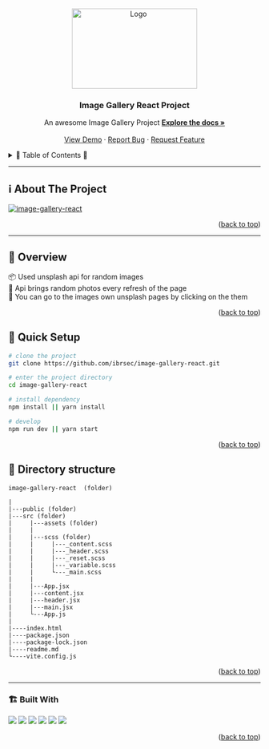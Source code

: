 <a name="readme-top"></a>
 
 
<!-- PROJECT LOGO -->
<br />
<div align="center">
  <a href="https://github.com/ibrsec/image-gallery-react/">
    <img src="https://images.unsplash.com/photo-1710097092298-75d5c777a9bf?crop=entropy&cs=tinysrgb&fit=max&fm=jpg&ixid=M3w1ODExMTV8MHwxfHJhbmRvbXx8fHx8fHx8fDE3MTA5MTQ3NDh8&ixlib=rb-4.0.3&q=80&w=400" alt="Logo" width="250" height="160" >
  </a>
 
  <h3 align="center">Image Gallery React Project</h3>

  <p align="center">
    An awesome Image Gallery Project
    <a href="https://github.com/ibrsec/image-gallery-react"><strong>Explore the docs »</strong></a>
    <br />
    <br />
    <a href="https://ibrsec.github.io/image-gallery-react/">View Demo</a>
    ·
    <a href="https://github.com/ibrsec/image-gallery-react/issues">Report Bug</a>
    ·
    <a href="https://github.com/ibrsec/image-gallery-react/issues">Request Feature</a>
  </p>
</div>



<!-- TABLE OF CONTENTS -->
<details>
  <summary>📎 Table of Contents 📎 </summary>
  <ol>
    <li><a href="#about-the-project">About The Project</a></li>
     <!-- <li><a href="#figma">Figma</a></li> -->
     <li><a href="#overview">Overview</a></li>
     <li><a href="#quick-setup">Quick Setup</a></li>
     <li><a href="#directory-structure">Directory structure</a></li>
     <li><a href="#built-with">Built With</a></li>
    <!-- <li>
      <a href="#getting-started">Getting Started</a>
      <ul>
        <li><a href="#prerequisites">Prerequisites</a></li>
        <li><a href="#installation">Installation</a></li>
      </ul>
    </li>
    <li><a href="#usage">Usage</a></li>
    <li><a href="#roadmap">Roadmap</a></li>
    <li><a href="#contributing">Contributing</a></li>
    <li><a href="#license">License</a></li>
    <li><a href="#contact">Contact</a></li>
    <li><a href="#acknowledgments">Acknowledgments</a></li> -->

    
  </ol>
</details>





---

<!-- ABOUT THE PROJECT -->
<a name="about-the-project"></a>
## ℹ️ About The Project

[![image-gallery-react](./src/assets//project.png)](https://ibrsec.github.io/image-gallery-react/)




<p align="right">(<a href="#readme-top">back to top</a>)</p>


---

<!-- ## Figma 

<a href="https://www.figma.com/file/ePyCHKsx2ODB32uLgyUEEd/bootstrap-home-page?type=design&node-id=0%3A1&mode=design&t=edDzadCB9Ev5FS1a-1">Figma Link</a>  

  <p align="right">(<a href="#readme-top">back to top</a>)</p>




--- -->
<a name="overview"></a>
## 👀 Overview

📦 Used unsplash api for random images </br>
🎯 Api brings random photos every refresh of the page  </br>
🌱 You can go to the images own unsplash pages by clicking on the them</br>
<!-- 🔩 Shopping cart includes checkout feature   </br> -->
<!-- 💪   </br> -->
<!-- 🐞 Check the finished tasks   </br> -->
<!-- 🖥 Easy to implement multiple windows   -->


<p align="right">(<a href="#readme-top">back to top</a>)</p>


<a name="quick-setup"></a>
## 🛫 Quick Setup

```sh
# clone the project
git clone https://github.com/ibrsec/image-gallery-react.git

# enter the project directory
cd image-gallery-react

# install dependency
npm install || yarn install

# develop
npm run dev || yarn start
```

<p align="right">(<a href="#readme-top">back to top</a>)</p>


<!-- ## 🐞 Debug

![image-gallery-react.gif](/image-gallery-react.gif) -->








<a name="directory-structure"></a>
## 📂 Directory structure 

```
image-gallery-react  (folder)
  
|          
|---public (folder)
|---src (folder)
|     |---assets (folder) 
|     |
|     |---scss (folder)
|     |     |---_content.scss
|     |     |---_header.scss
|     |     |---_reset.scss
|     |     |---_variable.scss
|     |     └---_main.scss
|     |
|     |---App.jsx
|     |---content.jsx
|     |---header.jsx
|     |---main.jsx
|     └---App.js
|     
|----index.html    
|----package.json
|----package-lock.json
|----readme.md
└----vite.config.js
```

<p align="right">(<a href="#readme-top">back to top</a>)</p>

---

<a name="built-with"></a>
### 🏗️ Built With

 
<!-- https://dev.to/envoy_/150-badges-for-github-pnk  search skills-->

 <img src="https://img.shields.io/badge/HTML-239120?style=for-the-badge&logo=html5&logoColor=white">
 <img src="https://img.shields.io/badge/CSS-239120?&style=for-the-badge&logo=css3&logoColor=white&color=red"> 
 <img src="https://img.shields.io/badge/JavaScript-F7DF1E?style=for-the-badge&logo=javascript&logoColor=black"> 
 <!-- <img src="https://img.shields.io/badge/Bootstrap-563D7C?style=for-the-badge&logo=bootstrap&logoColor=white">  -->
 <img src="https://img.shields.io/badge/Sass-CC6699?style=for-the-badge&logo=sass&logoColor=white"> 
 <img src="https://img.shields.io/badge/Vite-AB4BFE?style=for-the-badge&logo=vite&logoColor=FFC920"> 
 <img src="https://img.shields.io/badge/React-20232A?style=for-the-badge&logo=react&logoColor=61DAFB"> 
 




<p align="right">(<a href="#readme-top">back to top</a>)</p>




